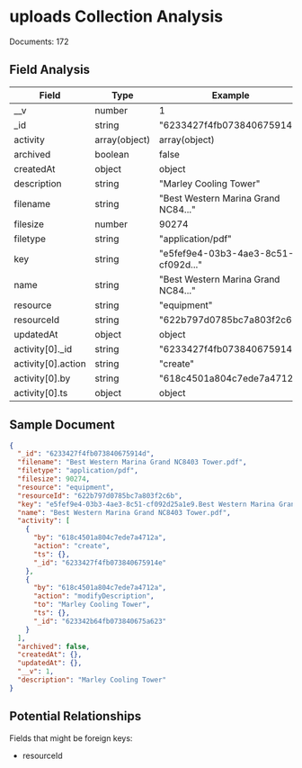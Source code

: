 # uploads Collection Analysis

Documents: 172

## Field Analysis

| Field | Type | Example |
|-------|------|--------|
| __v | number | 1 |
| _id | string | "6233427f4fb073840675914d" |
| activity | array(object) | array(object) |
| archived | boolean | false |
| createdAt | object | object |
| description | string | "Marley Cooling Tower" |
| filename | string | "Best Western Marina Grand NC84..." |
| filesize | number | 90274 |
| filetype | string | "application/pdf" |
| key | string | "e5fef9e4-03b3-4ae3-8c51-cf092d..." |
| name | string | "Best Western Marina Grand NC84..." |
| resource | string | "equipment" |
| resourceId | string | "622b797d0785bc7a803f2c6b" |
| updatedAt | object | object |
| activity[0]._id | string | "6233427f4fb073840675914e" |
| activity[0].action | string | "create" |
| activity[0].by | string | "618c4501a804c7ede7a4712a" |
| activity[0].ts | object | object |

## Sample Document

```json
{
  "_id": "6233427f4fb073840675914d",
  "filename": "Best Western Marina Grand NC8403 Tower.pdf",
  "filetype": "application/pdf",
  "filesize": 90274,
  "resource": "equipment",
  "resourceId": "622b797d0785bc7a803f2c6b",
  "key": "e5fef9e4-03b3-4ae3-8c51-cf092d25a1e9.Best Western Marina Grand NC8403 Tower.pdf",
  "name": "Best Western Marina Grand NC8403 Tower.pdf",
  "activity": [
    {
      "by": "618c4501a804c7ede7a4712a",
      "action": "create",
      "ts": {},
      "_id": "6233427f4fb073840675914e"
    },
    {
      "by": "618c4501a804c7ede7a4712a",
      "action": "modifyDescription",
      "to": "Marley Cooling Tower",
      "ts": {},
      "_id": "623342b64fb073840675a623"
    }
  ],
  "archived": false,
  "createdAt": {},
  "updatedAt": {},
  "__v": 1,
  "description": "Marley Cooling Tower"
}
```

## Potential Relationships

Fields that might be foreign keys:

- resourceId
